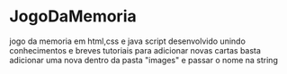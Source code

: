 # JogoDaMemoria
jogo da memoria em html,css e java script
desenvolvido unindo conhecimentos e breves tutoriais para adicionar novas cartas basta adicionar uma nova dentro da pasta "images" e passar o nome na string 
